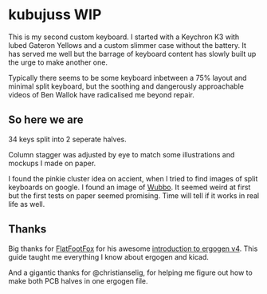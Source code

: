 # kubujuss WIP
This is my second custom keyboard. I started with a Keychron K3 with lubed Gateron Yellows and a custom slimmer case without the battery. It has served me well but the barrage of keyboard content has slowly built up the urge to make another one.

Typically there seems to be some keyboard inbetween a 75% layout and minimal split keyboard, but the soothing and dangerously approachable videos of Ben Wallok have radicalised me beyond repair.

## So here we are
34 keys split into 2 seperate halves.

Column stagger was adjusted by eye to match some illustrations and mockups I made on paper.

I found the pinkie cluster idea on accient, when I tried to find images of split keyboards on google. I found an image of [Wubbo](https://github.com/cacheworks/Wubbo). It seemed weird at first but the first tests on paper seemed promising. Time will tell if it works in real life as well.

## Thanks
Big thanks for [FlatFootFox](https://flatfootfox.com/) for his awesome [introduction to ergogen v4](https://flatfootfox.com/ergogen-introduction/). This guide taught me everything I know about ergogen and kicad.

And a gigantic thanks for @christianselig, for helping me figure out how to make both PCB halves in one ergogen file.
